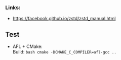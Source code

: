 ### Links:  
- https://facebook.github.io/zstd/zstd_manual.html  

## Test
  - AFL + CMake:  
    Build: 
        ```bash
            cmake -DCMAKE_C_COMPILER=afl-gcc ..
        ```
